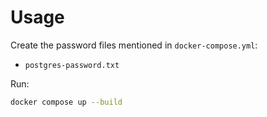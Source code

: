 # Usage

Create the password files mentioned in `docker-compose.yml`:
- `postgres-password.txt`

Run:
```sh
docker compose up --build
```
